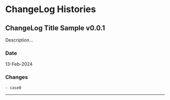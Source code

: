 # ChangeLog Histories

## ChangeLog Title Sample v0.0.1

Description...

### Date

13-Feb-2024

### Changes

    - case0

---------------------------------------------
